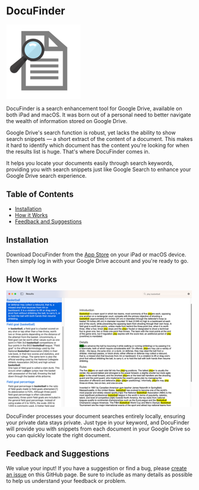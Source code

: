 # DocuFinder

<img src="logo.png" alt="DocuFinder logo" width="200"/>

DocuFinder is a search enhancement tool for Google Drive, available on both iPad and macOS. It was born out of a personal need to better navigate the wealth of information stored on Google Drive.

Google Drive's search function is robust, yet lacks the ability to show search snippets — a short extract of the content of a document. This makes it hard to identify which document has the content you're looking for when the results list is huge. That's where DocuFinder comes in.

It helps you locate your documents easily through search keywords, providing you with search snippets just like Google Search to enhance your Google Drive search experience.

## Table of Contents

- [Installation](#installation)
- [How it Works](#how-it-works)
- [Feedback and Suggestions](#feedback-and-suggestions)

## Installation

Download DocuFinder from the [App Store](https://apps.apple.com/app/docufinder/id1671818483) on your iPad or macOS device. Then simply log in with your Google Drive account and you're ready to go.

## How It Works

<img src="demo.png" alt="DocuFinder demo" width="500"/>

DocuFinder processes your document searches entirely locally, ensuring your private data stays private. Just type in your keyword, and DocuFinder will provide you with snippets from each document in your Google Drive so you can quickly locate the right document.

## Feedback and Suggestions

We value your input! If you have a suggestion or find a bug, please [create an issue](https://github.com/bondxf/docufinder/issues) on this GitHub page. Be sure to include as many details as possible to help us understand your feedback or problem.